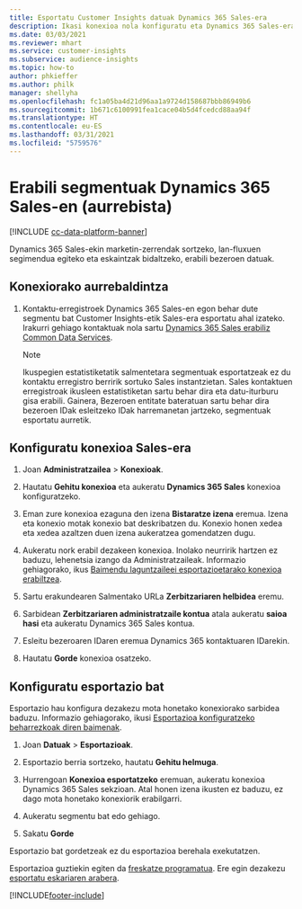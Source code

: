 ```yaml
---
title: Esportatu Customer Insights datuak Dynamics 365 Sales-era
description: Ikasi konexioa nola konfiguratu eta Dynamics 365 Sales-era esportatu.
ms.date: 03/03/2021
ms.reviewer: mhart
ms.service: customer-insights
ms.subservice: audience-insights
ms.topic: how-to
author: phkieffer
ms.author: philk
manager: shellyha
ms.openlocfilehash: fc1a05ba4d21d96aa1a9724d158687bbb86949b6
ms.sourcegitcommit: 1b671c6100991fea1cace04b5d4fcedcd88aa94f
ms.translationtype: HT
ms.contentlocale: eu-ES
ms.lasthandoff: 03/31/2021
ms.locfileid: "5759576"
---
```

# <a name="use-segments-in-dynamics-365-sales-preview"></a>Erabili segmentuak Dynamics 365 Sales-en (aurrebista)

[!INCLUDE [cc-data-platform-banner](../includes/cc-data-platform-banner.md)]

Dynamics 365 Sales-ekin marketin-zerrendak sortzeko, lan-fluxuen segimendua egiteko eta eskaintzak bidaltzeko, erabili bezeroen datuak.

## <a name="prerequisite-for-connection"></a>Konexiorako aurrebaldintza

1. Kontaktu-erregistroek Dynamics 365 Sales-en egon behar dute segmentu bat Customer Insights-etik Sales-era esportatu ahal izateko. Irakurri gehiago kontaktuak nola sartu [Dynamics 365 Sales erabiliz Common Data Services](connect-power-query.md).

   > [!NOTE]
   > Ikuspegien estatistiketatik salmentetara segmentuak esportatzeak ez du kontaktu erregistro berririk sortuko Sales instantzietan. Sales kontaktuen erregistroak ikusleen estatistiketan sartu behar dira eta datu-iturburu gisa erabili. Gainera, Bezeroen entitate bateratuan sartu behar dira bezeroen IDak esleitzeko IDak harremanetan jartzeko, segmentuak esportatu aurretik.

## <a name="set-up-the-connection-to-sales"></a>Konfiguratu konexioa Sales-era

1. Joan **Administratzailea** > **Konexioak**.

1. Hautatu **Gehitu konexioa** eta aukeratu **Dynamics 365 Sales** konexioa konfiguratzeko.

1. Eman zure konexioa ezaguna den izena **Bistaratze izena** eremua. Izena eta konexio motak konexio bat deskribatzen du. Konexio honen xedea eta xedea azaltzen duen izena aukeratzea gomendatzen dugu.

1. Aukeratu nork erabil dezakeen konexioa. Inolako neurririk hartzen ez baduzu, lehenetsia izango da Administratzaileak. Informazio gehiagorako, ikus [Baimendu laguntzaileei esportazioetarako konexioa erabiltzea](connections.md#allow-contributors-to-use-a-connection-for-exports).

1. Sartu erakundearen Salmentako URLa **Zerbitzariaren helbidea** eremu.

1. Sarbidean **Zerbitzariaren administratzaile kontua** atala aukeratu **saioa hasi** eta aukeratu Dynamics 365 Sales kontua.

1. Esleitu bezeroaren IDaren eremua Dynamics 365 kontaktuaren IDarekin.

1. Hautatu **Gorde** konexioa osatzeko. 

## <a name="configure-an-export"></a>Konfiguratu esportazio bat

Esportazio hau konfigura dezakezu mota honetako konexiorako sarbidea baduzu. Informazio gehiagorako, ikusi [Esportazioa konfiguratzeko beharrezkoak diren baimenak](export-destinations.md#set-up-a-new-export).

1. Joan **Datuak** > **Esportazioak**.

1. Esportazio berria sortzeko, hautatu **Gehitu helmuga**.

1. Hurrengoan **Konexioa esportatzeko** eremuan, aukeratu konexioa Dynamics 365 Sales sekzioan. Atal honen izena ikusten ez baduzu, ez dago mota honetako konexiorik erabilgarri.

1. Aukeratu segmentu bat edo gehiago.

1. Sakatu **Gorde**

Esportazio bat gordetzeak ez du esportazioa berehala exekutatzen.

Esportazioa guztiekin egiten da [freskatze programatua](system.md#schedule-tab). Ere egin dezakezu [esportatu eskariaren arabera](export-destinations.md#run-exports-on-demand). 

[!INCLUDE[footer-include](../includes/footer-banner.md)]
